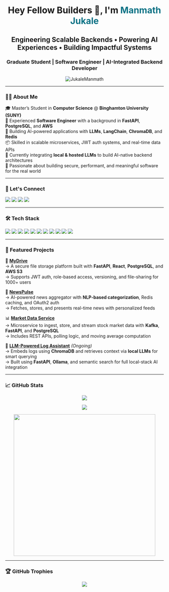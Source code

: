 <h1 align="center">Hey Fellow Builders 👋, I'm <span style="color:#0b7285;">Manmath Jukale</span></h1>
<h2 align="center">Engineering Scalable Backends • Powering AI Experiences • Building Impactful Systems</h2>
<h3 align="center">Graduate Student | Software Engineer | AI-Integrated Backend Developer</h3>

<p align="center">
  <img src="https://komarev.com/ghpvc/?username=JukaleManmath&label=Profile%20views&color=0e75b6&style=flat" alt="JukaleManmath" />
</p>

---

### 👨‍💻 About Me

🎓 Master’s Student in **Computer Science** @ **Binghamton University (SUNY)**  
💼 Experienced **Software Engineer** with a background in **FastAPI**, **PostgreSQL**, and **AWS**  
🚀 Building AI-powered applications with **LLMs**, **LangChain**, **ChromaDB**, and **Redis**  
📦 Skilled in scalable microservices, JWT auth systems, and real-time data APIs  
🧠 Currently integrating **local & hosted LLMs** to build AI-native backend architectures  
📌 Passionate about building secure, performant, and meaningful software for the real world

---

### 🔗 Let's Connect

<p align="left">
  <a href="mailto:jukalemanmath@gmail.com"><img src="https://img.shields.io/badge/Gmail-D14836?style=for-the-badge&logo=gmail&logoColor=white"/></a>
  <a href="https://www.linkedin.com/in/jukalemanmath"><img src="https://img.shields.io/badge/LinkedIn-0077B5?style=for-the-badge&logo=linkedin&logoColor=white"/></a>
  <a href="https://manmath-jukale-portfolio.vercel.app"><img src="https://img.shields.io/badge/Portfolio-24292e?style=for-the-badge&logo=github&logoColor=white"/></a>
  <a href="https://github.com/JukaleManmath"><img src="https://img.shields.io/badge/GitHub-181717?style=for-the-badge&logo=github&logoColor=white"/></a>
</p>

---

### 🛠️ Tech Stack

<p align="left">
  <img src="https://img.shields.io/badge/Python-3776AB?style=flat&logo=python&logoColor=white"/>
  <img src="https://img.shields.io/badge/FastAPI-009688?style=flat&logo=fastapi&logoColor=white"/>
  <img src="https://img.shields.io/badge/React-61DAFB?style=flat&logo=react&logoColor=black"/>
  <img src="https://img.shields.io/badge/PostgreSQL-336791?style=flat&logo=postgresql&logoColor=white"/>
  <img src="https://img.shields.io/badge/Redis-DC382D?style=flat&logo=redis&logoColor=white"/>
  <img src="https://img.shields.io/badge/Kafka-231F20?style=flat&logo=apachekafka&logoColor=white"/>
  <img src="https://img.shields.io/badge/Docker-2496ED?style=flat&logo=docker&logoColor=white"/>
  <img src="https://img.shields.io/badge/GitHub Actions-2088FF?style=flat&logo=githubactions&logoColor=white"/>
  <img src="https://img.shields.io/badge/AWS-232F3E?style=flat&logo=amazonaws&logoColor=white"/>
  <img src="https://img.shields.io/badge/GCP-4285F4?style=flat&logo=googlecloud&logoColor=white"/>
  <img src="https://img.shields.io/badge/LangChain-000000?style=flat&logo=chainlink&logoColor=white"/>
</p>

---

### 📂 Featured Projects

🚀 [**MyDrive**](https://github.com/JukaleManmath/MyDrive)  
→ A secure file storage platform built with **FastAPI**, **React**, **PostgreSQL**, and **AWS S3**  
→ Supports JWT auth, role-based access, versioning, and file-sharing for 1000+ users

🧠 [**NewsPulse**](https://github.com/JukaleManmath/NewsPulse)  
→ AI-powered news aggregator with **NLP-based categorization**, Redis caching, and OAuth2 auth  
→ Fetches, stores, and presents real-time news with personalized feeds

📊 [**Market Data Service**](https://github.com/JukaleManmath/market-data-service)  
→ Microservice to ingest, store, and stream stock market data with **Kafka**, **FastAPI**, and **PostgreSQL**  
→ Includes REST APIs, polling logic, and moving average computation

🧠 [**LLM-Powered Log Assistant**](https://github.com/JukaleManmath/aibackend-lab) *(Ongoing)*  
→ Embeds logs using **ChromaDB** and retrieves context via **local LLMs** for smart querying  
→ Built using **FastAPI**, **Ollama**, and semantic search for full local-stack AI integration

---

### 📈 GitHub Stats

<p align="center">
  <img src="https://github-readme-stats.vercel.app/api?username=JukaleManmath&show_icons=true&theme=transparent&hide_title=true" />
</p>
<p align="center">
  <img src="https://github-readme-streak-stats.herokuapp.com/?user=JukaleManmath&theme=transparent" />
</p>
<p align="center">
  <img src="https://github-readme-stats.vercel.app/api/top-langs/?username=JukaleManmath&layout=donut&theme=transparent&hide_border=true" width="450px" />
</p>

---

### 🏆 GitHub Trophies

<p align="center">
  <img src="https://github-profile-trophy.vercel.app/?username=JukaleManmath&theme=onedark&no-frame=true&margin-w=10" />
</p>
